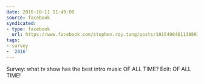 ```yaml
---
date: 2016-10-11 11:49:00
source: facebook
syndicated:
- type: facebook
  url: https://www.facebook.com/stephen.roy.tang/posts/10154984611388912
tags:
- survey
- '2016'
---
```


Survey: what tv show has the best intro music OF ALL TIME?  Edit: OF ALL TIME!